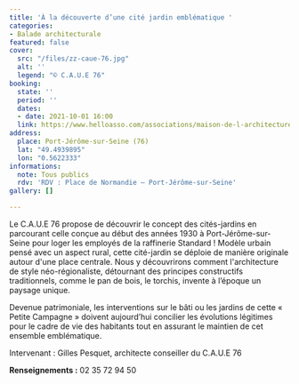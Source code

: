 ```yaml
---
title: 'À la découverte d’une cité jardin emblématique '
categories:
- Balade architecturale
featured: false
cover:
  src: "/files/zz-caue-76.jpg"
  alt: ''
  legend: "© C.A.U.E 76"
booking:
  state: ''
  period: ''
  dates:
  - date: 2021-10-01 16:00
  link: https://www.helloasso.com/associations/maison-de-l-architecture-de-normandie-le-forum/evenements/a-la-decouverte-d-une-cite-jardin-emblematique
address:
  place: Port-Jérôme-sur-Seine (76)
  lat: "49.4939895"
  lon: "0.5622333"
informations:
  note: Tous publics
  rdv: 'RDV : Place de Normandie – Port-Jérôme-sur-Seine'
gallery: []

---
```

Le C.A.U.E 76 propose de découvrir le concept des cités-jardins en parcourant celle conçue au début des années 1930 à Port-Jérôme-sur-Seine pour loger les employés de la raffinerie Standard ! Modèle urbain pensé avec un aspect rural, cette cité-jardin se déploie de manière originale autour d'une place centrale. Nous y découvrirons comment l'architecture de style néo-régionaliste, détournant des principes constructifs traditionnels, comme le pan de bois, le torchis, invente à l’époque un paysage unique.

Devenue patrimoniale, les interventions sur le bâti ou les jardins de cette « Petite Campagne » doivent aujourd’hui concilier les évolutions légitimes pour le cadre de vie des habitants tout en assurant le maintien de cet ensemble emblématique.

Intervenant : Gilles Pesquet, architecte conseiller du C.A.U.E 76

**Renseignements :** 02 35 72 94 50